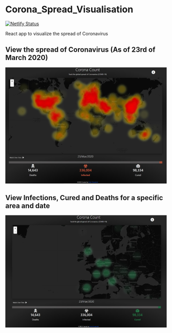 # Corona_Spread_Visualisation

[![Netlify Status](https://api.netlify.com/api/v1/badges/50fc1776-28e8-494e-b8d8-167250633f06/deploy-status)](https://app.netlify.com/sites/determined-darwin-63c774/deploys)

React app to visualize the spread of Coronavirus

## View the spread of Coronavirus (As of 23rd of March 2020)
![Coronavirus spread heat map](./spread.jpg)

## View Infections, Cured and Deaths for a specific area and date
![Coronavirus spread demo](./interaction.jpg)